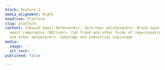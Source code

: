 ```yaml
---
block: feature-1
media_alignment: Right
headline: Platform
slug: platform
content: Inbound Email Defense<br>- Zero-hour phishing<br>- Brand spoofing<br>- Business
  email compromise (BEC)<br>- CxO fraud and other forms of impersonation<br>- Ransomware
  and other malware<br>- Sabotage and industrial espionage
media:
  image: ''
  alt_text: ''
published: false

---
```

